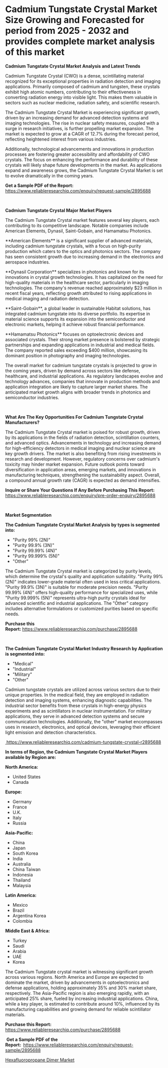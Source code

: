 <p><h1>Cadmium Tungstate Crystal Market Size Growing and Forecasted for period from 2025 - 2032 and provides complete market analysis of this market</h1></p><p><strong>Cadmium Tungstate Crystal Market Analysis and Latest Trends</strong></p>
<p><p>Cadmium Tungstate Crystal (CWO) is a dense, scintillating material recognized for its exceptional properties in radiation detection and imaging applications. Primarily composed of cadmium and tungsten, these crystals exhibit high atomic numbers, contributing to their effectiveness in converting radiation energy into visible light. This makes them valuable in sectors such as nuclear medicine, radiation safety, and scientific research.</p><p>The Cadmium Tungstate Crystal Market is experiencing significant growth, driven by an increasing demand for advanced detection systems and imaging technologies. The rise in nuclear safety measures, coupled with a surge in research initiatives, is further propelling market expansion. The market is expected to grow at a CAGR of 12.7% during the forecast period, reflecting heightened interest from various industries. </p><p>Additionally, technological advancements and innovations in production processes are fostering greater accessibility and affordability of CWO crystals. The focus on enhancing the performance and durability of these crystals will likely shape future developments in the market. As applications expand and awareness grows, the Cadmium Tungstate Crystal Market is set to evolve dramatically in the coming years.</p></p>
<p><strong>Get a Sample PDF of the Report:&nbsp;</strong> <a href="https://www.reliableresearchiq.com/enquiry/request-sample/2895688?utm_campaign=2797&utm_medium=2&utm_source=Github&utm_content=ia&utm_term=15032025&utm_id=cadmium-tungstate-crystal">https://www.reliableresearchiq.com/enquiry/request-sample/2895688</a></p>
<p>&nbsp;</p>
<p><strong>Cadmium Tungstate Crystal Major Market Players</strong></p>
<p><p>The Cadmium Tungstate Crystal market features several key players, each contributing to its competitive landscape. Notable companies include American Elements, Dynasil, Saint-Gobain, and Hamamatsu Photonics. </p><p>**American Elements** is a significant supplier of advanced materials, including cadmium tungstate crystals, with a focus on high-purity production which caters to the optics and photonics sectors. The company has seen consistent growth due to increasing demand in the electronics and aerospace industries.</p><p>**Dynasil Corporation** specializes in photonics and known for its innovations in crystal growth technologies. It has capitalized on the need for high-quality materials in the healthcare sector, particularly in imaging technologies. The company's revenue reached approximately $23 million in recent fiscal years, reflecting growth attributed to rising applications in medical imaging and radiation detection.</p><p>**Saint-Gobain**, a global leader in sustainable Habitat solutions, has integrated cadmium tungstate into its diverse portfolio. Its expertise in material science supports its expansion into the semiconductor and electronic markets, helping it achieve robust financial performance.</p><p>**Hamamatsu Photonics** focuses on optoelectronic devices and associated crystals. Their strong market presence is bolstered by strategic partnerships and expanding applications in industrial and medical fields. The company reported sales exceeding $400 million, showcasing its dominant position in photography and imaging technologies.</p><p>The overall market for cadmium tungstate crystals is projected to grow in the coming years, driven by demand across sectors like defense, healthcare, and industrial applications. As regulatory landscapes evolve and technology advances, companies that innovate in production methods and application integration are likely to capture larger market shares. The anticipated market growth aligns with broader trends in photonics and semiconductor industries.</p></p>
<p>&nbsp;</p>
<p><strong>What Are The Key Opportunities For Cadmium Tungstate Crystal Manufacturers?</strong></p>
<p><p>The Cadmium Tungstate Crystal market is poised for robust growth, driven by its applications in the fields of radiation detection, scintillation counters, and advanced optics. Advancements in technology and increasing demand for high-efficiency detectors in medical imaging and nuclear science are key growth drivers. The market is also benefiting from rising investments in research and development. However, regulatory concerns over cadmium's toxicity may hinder market expansion. Future outlook points toward diversification in application areas, emerging markets, and innovations in manufacturing techniques, strengthening the sustainability aspect. Overall, a compound annual growth rate (CAGR) is expected as demand intensifies.</p></p>
<p><strong>Inquire or Share Your Questions If Any Before Purchasing This Report:</strong> <a href="https://www.reliableresearchiq.com/enquiry/pre-order-enquiry/2895688?utm_campaign=2797&utm_medium=2&utm_source=Github&utm_content=ia&utm_term=15032025&utm_id=cadmium-tungstate-crystal">https://www.reliableresearchiq.com/enquiry/pre-order-enquiry/2895688</a></p>
<p>&nbsp;</p>
<p><strong>Market Segmentation</strong></p>
<p><strong>The Cadmium Tungstate Crystal Market Analysis by types is segmented into:</strong></p>
<p><ul><li>"Purity 99% (2N)"</li><li>"Purity 99.9% (3N)"</li><li>"Purity 99.99% (4N)"</li><li>"Purity 99.999% (5N)"</li><li>"Other"</li></ul></p>
<p><p>The Cadmium Tungstate Crystal market is categorized by purity levels, which determine the crystal's quality and application suitability. "Purity 99% (2N)" indicates lower-grade material often used in less critical applications. "Purity 99.9% (3N)" is suitable for moderate precision needs. "Purity 99.99% (4N)" offers high-quality performance for specialized uses, while "Purity 99.999% (5N)" represents ultra-high purity crystals ideal for advanced scientific and industrial applications. The "Other" category includes alternative formulations or customized purities based on specific needs.</p></p>
<p><strong>Purchase this Report:&nbsp;</strong><a href="https://www.reliableresearchiq.com/purchase/2895688?utm_campaign=2797&utm_medium=2&utm_source=Github&utm_content=ia&utm_term=15032025&utm_id=cadmium-tungstate-crystal">https://www.reliableresearchiq.com/purchase/2895688</a></p>
<p>&nbsp;</p>
<p><strong>The Cadmium Tungstate Crystal Market Industry Research by Application is segmented into:</strong></p>
<p><ul><li>"Medical"</li><li>"Industrial"</li><li>"Military"</li><li>"Other"</li></ul></p>
<p><p>Cadmium tungstate crystals are utilized across various sectors due to their unique properties. In the medical field, they are employed in radiation detection and imaging systems, enhancing diagnostic capabilities. The industrial sector benefits from these crystals in high-energy physics experiments and as scintillators in nuclear instrumentation. For military applications, they serve in advanced detection systems and secure communication technologies. Additionally, the "other" market encompasses uses in research, electronics, and optical devices, leveraging their efficient light emission and detection characteristics.</p></p>
<p><a href="https://www.reliableresearchiq.com/cadmium-tungstate-crystal-r2895688?utm_campaign=2797&utm_medium=2&utm_source=Github&utm_content=ia&utm_term=15032025&utm_id=cadmium-tungstate-crystal">&nbsp;https://www.reliableresearchiq.com/cadmium-tungstate-crystal-r2895688</a></p>
<p><strong>In terms of Region, the Cadmium Tungstate Crystal Market Players available by Region are:</strong></p>
<p>
    <p> <strong> North America: </strong>
        <ul>
            <li>United States</li>
            <li>Canada</li>
        </ul>
        </p> 
    <p> <strong> Europe: </strong>
        <ul>
            <li>Germany</li>
            <li>France</li>
            <li>U.K.</li>
            <li>Italy</li>
            <li>Russia</li>
        </ul>
        </p> 
    <p> <strong> Asia-Pacific: </strong>
        <ul>
            <li>China</li>
            <li>Japan</li>
            <li>South Korea</li>
            <li>India</li>
            <li>Australia</li>
            <li>China Taiwan</li>
            <li>Indonesia</li>
            <li>Thailand</li>
            <li>Malaysia</li>
        </ul>
        </p> 
    <p> <strong> Latin America: </strong>
        <ul>
            <li>Mexico</li>
            <li>Brazil</li>
            <li>Argentina Korea</li>
            <li>Colombia</li>
        </ul>
        </p> 
    <p> <strong> Middle East & Africa: </strong>
        <ul>
            <li>Turkey</li>
            <li>Saudi</li>
            <li>Arabia</li>
            <li>UAE</li>
            <li>Korea</li>
        </ul>
    </p>
    </p>
<p><p>The Cadmium Tungstate crystal market is witnessing significant growth across various regions. North America and Europe are expected to dominate the market, driven by advancements in optoelectronics and defense applications, holding approximately 35% and 30% market share, respectively. The Asia-Pacific region is also emerging rapidly, with an anticipated 25% share, fueled by increasing industrial applications. China, while a key player, is estimated to contribute around 10%, influenced by its manufacturing capabilities and growing demand for reliable scintillator materials.</p></p>
<p><strong>Purchase this Report: </strong><a href="https://www.reliableresearchiq.com/purchase/2895688?utm_campaign=2797&utm_medium=2&utm_source=Github&utm_content=ia&utm_term=15032025&utm_id=cadmium-tungstate-crystal">https://www.reliableresearchiq.com/purchase/2895688</a></p>
<p>&nbsp;<strong>Get a Sample PDF of the Report:&nbsp;&nbsp;</strong><a href="https://www.reliableresearchiq.com/enquiry/request-sample/2895688?utm_campaign=2797&utm_medium=2&utm_source=Github&utm_content=ia&utm_term=15032025&utm_id=cadmium-tungstate-crystal">https://www.reliableresearchiq.com/enquiry/request-sample/2895688</a></p>
<p><strong></strong></p>
<p><p><a href="https://github.com/abedlagagica4/Market-Research-Report-List-1/blob/main/hexafluoropropane-dimer-market.md?utm_campaign=2797&utm_medium=2&utm_source=Github&utm_content=ia&utm_term=15032025&utm_id=cadmium-tungstate-crystal">Hexafluoropropane Dimer Market</a></p></p>